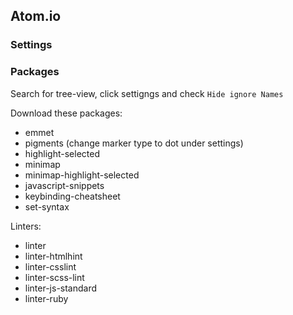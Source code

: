 ## Atom.io

### Settings

### Packages

Search for tree-view, click settigngs and check `Hide ignore Names`

Download these packages:

- emmet
- pigments (change marker type to dot under settings)
- highlight-selected
- minimap
- minimap-highlight-selected
- javascript-snippets
- keybinding-cheatsheet
- set-syntax

Linters:

- linter
- linter-htmlhint
- linter-csslint
- linter-scss-lint
- linter-js-standard
- linter-ruby
